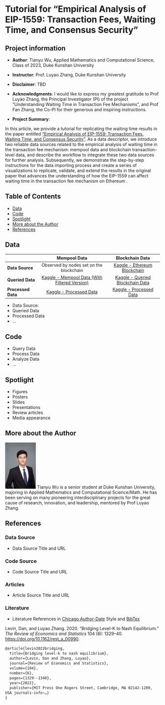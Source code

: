 # Tutorial for “Empirical Analysis of EIP-1559: Transaction Fees, Waiting Time, and Consensus Security”
## Project information
- **Author**: Tianyu Wu, Applied Mathematics and Computational Science, Class of 2023, Duke Kunshan University
- **Instructor**: Prof. Luyao Zhang, Duke Kunshan University
- **Disclaimer**: TBD
- **Acknowledgments**: I would like to express my greatest gratitude to Prof Luyao Zhang, the Principal Investigator (PI) of the project “Understanding Waiting Time in Transaction Fee Mechanisms”, and Prof Fan Zhang, the Co-PI for their generous and inspiring instructions.

- **Project Summary**: 

In this article, we provide a tutorial for replicating the waiting time results in the paper entitled [“Empirical Analysis of EIP-1559: Transaction Fees, Waiting Time, and Consensus Security”](https://arxiv.org/abs/2201.05574). As a data descriptor, we introduce two reliable data sources related to the empirical analysis of waiting time in the transaction fee mechanism: mempool data and blockchain transaction-level data, and describe the workflow to integrate these two data sources for further analysis. Subsequently, we demonstrate the step-by-step instructions for the data importing process and create a series of visualizations to replicate, validate, and extend the results in the original paper that advances the understanding of how the EIP-1559 can affect waiting time in the transaction fee mechanism on Ethereum .

## Table of Contents
- [Data](https://github.com/cs-econ-blockchain/tutorial-eip1559-wt#data)
- [Code](https://github.com/cs-econ-blockchain/tutorial-eip1559-wt#code)
- [Spotlight](https://github.com/cs-econ-blockchain/tutorial-eip1559-wt#spotlight)
- [More about the Author](https://github.com/cs-econ-blockchain/tutorial-eip1559-wt#more-about-the-author)
- [References](https://github.com/cs-econ-blockchain/tutorial-eip1559-wt#references)



## Data
<div class="table-wrapper" markdown="block">

|                    |**Mempool Data**|**Blockchain Data**|
|--------------------|:--------------------:|:--------------------:|
| **Data Source**    | Observed by nodes set on the blockchain|[Kaggle - Ethereum Blockchain](https://www.kaggle.com/datasets/bigquery/ethereum-blockchain)|
| **Queried Data**   |[Kaggle - Mempool Data (With Filtered Version)](https://www.kaggle.com/datasets/sunshineluyaozhang/eip1559-waiting-time)|[Kaggle - Queried Blockchain Data](https://www.kaggle.com/datasets/henrytyw/queried-blockchain-data)|
| **Processed Data** |[Kaggle - Processed Data]()|[Kaggle - Processed Data]()|

</div>

- Data Source:
- Queried Data
- Processed Data
- ...


## Code
- Query Data
- Process Data
- Analyze Data
- ...

## Spotlight
- Figures
- Posters
- Slides
- Presentations
- Review articles
- Media appearance

## More about the Author
<img src="https://github.com/cs-econ-blockchain/tutorial-eip1559-wt/blob/main/Tianyu_Wu.jpg" width="100">
Tianyu Wu is a senior student at Duke Kunshan University, majoring in Applied Mathematics and Computational Science/Math. He has been serving on many pioneering interdisciplinary projects for the great cause of research, innovation, and leadership, mentored by Prof Luyao Zhang.


## References

### Data Source
- Data Source Title and URL
### Code Source
- Code Source Title and URL
### Articles
- Article Source Title and URL
### Literature
- Literature References in [Chicago Author-Date](https://www.chicagomanualofstyle.org/tools_citationguide/citation-guide-2.html) Style and [BibTex](https://scholar.google.com/) 

Levin, Dan, and Luyao Zhang. 2020. “Bridging Level-K to Nash Equilibrium.” *The Review of Economics and Statistics* 104 (6): 1329–40. https://doi.org/10.1162/rest_a_00990.

```
@article{levin2022bridging,
  title={Bridging level-k to nash equilibrium},
  author={Levin, Dan and Zhang, Luyao},
  journal={Review of Economics and Statistics},
  volume={104},
  number={6},
  pages={1329--1340},
  year={2022},
  publisher={MIT Press One Rogers Street, Cambridge, MA 02142-1209, USA journals-info~…}
}
```

